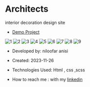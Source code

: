 # Architects

interior decoration design site

- [Demo Project](https://niloofar-anisi.github.io/Architects/)



![1](https://github.com/Niloofar-anisi/Architects/assets/136443219/852f771c-e18e-4a93-8356-1a907e010689)
![2](https://github.com/Niloofar-anisi/Architects/assets/136443219/8584c843-28d5-4b57-99f9-8edc3ed56ec3)
![3](https://github.com/Niloofar-anisi/Architects/assets/136443219/9afc8a14-d490-43da-9840-f15f5720ed2a)
![4](https://github.com/Niloofar-anisi/Architects/assets/136443219/f3028ad7-e89d-426c-8236-12c053de4f2f)
![5](https://github.com/Niloofar-anisi/Architects/assets/136443219/b1600639-64d2-4a0c-ad89-0a98e421eb04)
![6](https://github.com/Niloofar-anisi/Architects/assets/136443219/53620afd-c4be-462e-a33f-fbfde4a0e8fd)
![7](https://github.com/Niloofar-anisi/Architects/assets/136443219/187564e1-350b-4cc0-a093-7420cc8cef79)
![8](https://github.com/Niloofar-anisi/Architects/assets/136443219/7995a4de-57b8-4e39-a154-e83dc32cd8fd)
![9](https://github.com/Niloofar-anisi/Architects/assets/136443219/8690eb67-0f5a-412b-ac1f-1d894f7653d0)

- Developed by: niloofar anisi

- Created: 2023-11-26

- Technologies Used: Html , css ,scss

- How to reach me : with my [linkedin](https://www.linkedin.com/in/niloofar-anisi-9879a624a/)
